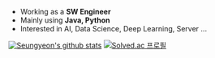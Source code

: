 * Working as a **SW Engineer**
* Mainly using **Java, Python**
* Interested in AI, Data Science, Deep Learning, Server ...

[![Seungyeon's github stats](https://github-readme-stats.vercel.app/api?username=seungyeonson)](https://github.com/seungyeonson/github-readme-stats)
[![Solved.ac 프로필](http://mazassumnida.wtf/api/v2/generate_badge?boj=ream123)](https://solved.ac/ream123)

<!--
**seungyeonson/seungyeonson** is a ✨ _special_ ✨ repository because its `README.md` (this file) appears on your GitHub profile.

Here are some ideas to get you started:

- 🔭 I’m currently working on ...
- 🌱 I’m currently learning ...
- 👯 I’m looking to collaborate on ...
- 🤔 I’m looking for help with ...
- 💬 Ask me about ...
- 📫 How to reach me: ...
- 😄 Pronouns: ...
- ⚡ Fun fact: ...
-->
